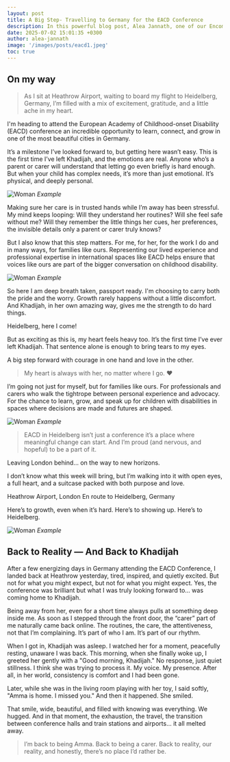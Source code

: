 ```yaml
---
layout: post
title: A Big Step- Travelling to Germany for the EACD Conference
description: In this powerful blog post, Alea Jannath, one of our Encompass parent partners shares her experience of travelling to Heidelberg, Germany for the 2025 European Academy for Childhood-onset Disability conference
date: 2025-07-02 15:01:35 +0300
author: alea-jannath
image: '/images/posts/eacd1.jpeg'
toc: true
---
```


## On my way

> As I sit at Heathrow Airport, waiting to board my flight to Heidelberg, Germany, I’m filled with a mix of excitement, gratitude, and a little ache in my heart.

I'm heading to attend the European Academy of Childhood-onset Disability (EACD) conference an incredible opportunity to learn, connect, and grow in one of the most beautiful cities in Germany.

It’s a milestone I’ve looked forward to, but getting here wasn’t easy. This is the first time I’ve left Khadijah, and the emotions are real. Anyone who’s a parent or carer will understand that letting go even briefly is hard enough. But when your child has complex needs, it’s more than just emotional. It’s physical, and deeply personal.

![Woman]({{site.baseurl}}/images/posts/eacd2.jpeg)
*Example*

Making sure her care is in trusted hands while I’m away has been stressful. My mind keeps looping: Will they understand her routines? Will she feel safe without me? Will they remember the little things her cues, her preferences, the invisible details only a parent or carer truly knows?

But I also know that this step matters. For me, for her, for the work I do and in many ways, for families like ours. Representing our lived experience and professional expertise in international spaces like EACD helps ensure that voices like ours are part of the bigger conversation on childhood disability.

![Woman]({{site.baseurl}}/images/posts/eacd3.jpeg)
*Example*

So here I am deep breath taken, passport ready. I'm choosing to carry both the pride and the worry. Growth rarely happens without a little discomfort. And Khadijah, in her own amazing way, gives me the strength to do hard things.

Heidelberg, here I come!

But as exciting as this is, my heart feels heavy too. It’s the first time I’ve ever left Khadijah. That sentence alone is enough to bring tears to my eyes.

A big step forward with courage in one hand and love in the other.

> My heart is always with her, no matter where I go. ❤️

I’m going not just for myself, but for families like ours. For professionals and carers who walk the tightrope between personal experience and advocacy. For the chance to learn, grow, and speak up for children with disabilities in spaces where decisions are made and futures are shaped.

![Woman]({{site.baseurl}}/images/posts/eacd5.jpeg)
*Example*

> EACD in Heidelberg isn’t just a conference
it’s a place where meaningful change can start. And I’m proud (and nervous, and hopeful) to be a part of it.

Leaving London behind… on the way to new horizons.

I don’t know what this week will bring, but I’m walking into it with open eyes, a full heart, and a suitcase packed with both purpose and love.

Heathrow Airport, London
En route to Heidelberg, Germany

Here’s to growth, even when it’s hard.
Here’s to showing up.
Here’s to Heidelberg.

![Woman]({{site.baseurl}}/images/posts/eacd7.jpg)
*Example*

## Back to Reality — And Back to Khadijah

After a few energizing days in Germany attending the EACD Conference, I landed back at Heathrow yesterday, tired, inspired, and quietly excited. But not for what you might expect, but not for what you might expect. Yes, the conference was brilliant but what I was truly looking forward to… was coming home to Khadijah.

Being away from her, even for a short time always pulls at something deep inside me. As soon as I stepped through the front door, the “carer” part of me naturally came back online. The routines, the care, the attentiveness, not that I’m complaining. It’s part of who I am. It’s part of our rhythm.

When I got in, Khadijah was asleep. I watched her for a moment, peacefully resting, unaware I was back. This morning, when she finally woke up, I greeted her gently with a "Good morning, Khadijah." No response, just quiet stillness. I think she was trying to process it. My voice. My presence. After all, in her world, consistency is comfort and I had been gone.

Later, while she was in the living room playing with her toy, I said softly, "Amma is home. I missed you." And then it happened. She smiled.

That smile, wide, beautiful, and filled with knowing was everything. We hugged. And in that moment, the exhaustion, the travel, the transition between conference halls and train stations and airports… it all melted away.

> I’m back to being Amma. Back to being a carer. Back to reality, our reality, and honestly, there’s no place I’d rather be.

